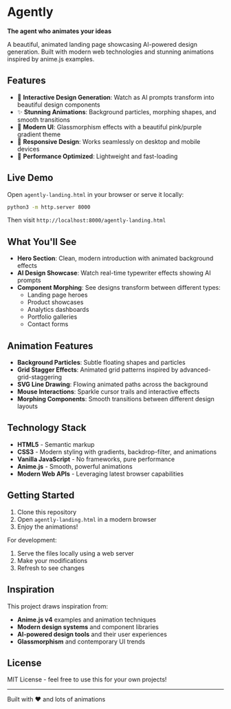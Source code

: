 # Agently

**The agent who animates your ideas**

A beautiful, animated landing page showcasing AI-powered design generation. Built with modern web technologies and stunning animations inspired by anime.js examples.

## Features

- 🎨 **Interactive Design Generation**: Watch as AI prompts transform into beautiful design components
- ✨ **Stunning Animations**: Background particles, morphing shapes, and smooth transitions
- 🌈 **Modern UI**: Glassmorphism effects with a beautiful pink/purple gradient theme
- 📱 **Responsive Design**: Works seamlessly on desktop and mobile devices
- 🚀 **Performance Optimized**: Lightweight and fast-loading

## Live Demo

Open `agently-landing.html` in your browser or serve it locally:

```bash
python3 -m http.server 8000
```

Then visit `http://localhost:8000/agently-landing.html`

## What You'll See

- **Hero Section**: Clean, modern introduction with animated background effects
- **AI Design Showcase**: Watch real-time typewriter effects showing AI prompts
- **Component Morphing**: See designs transform between different types:
  - Landing page heroes
  - Product showcases  
  - Analytics dashboards
  - Portfolio galleries
  - Contact forms

## Animation Features

- **Background Particles**: Subtle floating shapes and particles
- **Grid Stagger Effects**: Animated grid patterns inspired by advanced-grid-staggering
- **SVG Line Drawing**: Flowing animated paths across the background
- **Mouse Interactions**: Sparkle cursor trails and interactive effects
- **Morphing Components**: Smooth transitions between different design layouts

## Technology Stack

- **HTML5** - Semantic markup
- **CSS3** - Modern styling with gradients, backdrop-filter, and animations
- **Vanilla JavaScript** - No frameworks, pure performance
- **Anime.js** - Smooth, powerful animations
- **Modern Web APIs** - Leveraging latest browser capabilities

## Getting Started

1. Clone this repository
2. Open `agently-landing.html` in a modern browser
3. Enjoy the animations!

For development:
1. Serve the files locally using a web server
2. Make your modifications
3. Refresh to see changes

## Inspiration

This project draws inspiration from:
- **Anime.js v4** examples and animation techniques
- **Modern design systems** and component libraries
- **AI-powered design tools** and their user experiences
- **Glassmorphism** and contemporary UI trends

## License

MIT License - feel free to use this for your own projects!

---

Built with ❤️ and lots of animations
